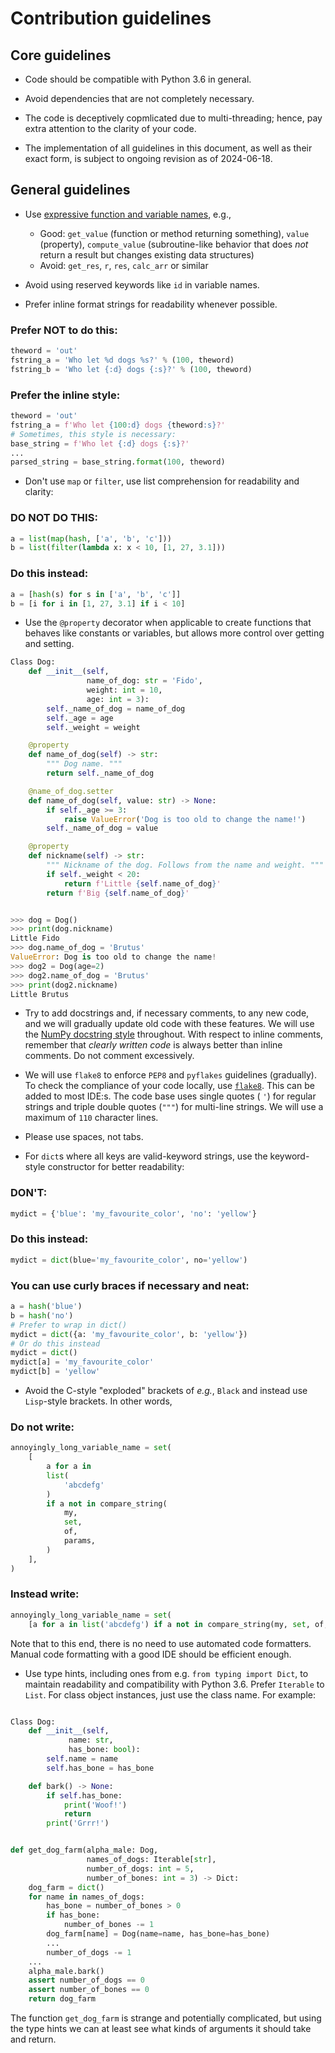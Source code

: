 # Contribution guidelines

## Core guidelines

* Code should be compatible with Python 3.6 in general.

* Avoid dependencies that are not completely necessary.

* The code is deceptively copmlicated due to multi-threading; hence, pay extra attention to the clarity of your code.

* The implementation of all guidelines in this document, as well as their exact form, is subject to ongoing revision as of 2024-06-18.

## General guidelines

* Use [expressive function and variable names](https://xkcd.com/910/), e.g.,
  * Good: `get_value` (function or method returning something), `value` (property), `compute_value` (subroutine-like behavior that does *not* return a result but changes existing data structures)
  * Avoid: `get_res`, `r`, `res`, `calc_arr` or similar

* Avoid using reserved keywords like `id` in variable names.

* Prefer inline format strings for readability whenever possible.

### Prefer NOT to do this:

```python
theword = 'out'
fstring_a = 'Who let %d dogs %s?' % (100, theword)
fstring_b = 'Who let {:d} dogs {:s}?' % (100, theword)
```

### Prefer the inline style:

```python
theword = 'out'
fstring_a = f'Who let {100:d} dogs {theword:s}?'
# Sometimes, this style is necessary:
base_string = f'Who let {:d} dogs {:s}?'
...
parsed_string = base_string.format(100, theword)
```

* Don't use `map` or `filter`, use list comprehension for readability and clarity:

### DO NOT DO THIS:

```python
a = list(map(hash, ['a', 'b', 'c']))
b = list(filter(lambda x: x < 10, [1, 27, 3.1]))
```

### Do this instead:

```python
a = [hash(s) for s in ['a', 'b', 'c']]
b = [i for i in [1, 27, 3.1] if i < 10]
```

* Use the `@property` decorator when applicable to create functions that behaves like constants or variables,
but allows more control over getting and setting.

```python
Class Dog:
    def __init__(self,
                 name_of_dog: str = 'Fido',
                 weight: int = 10,
                 age: int = 3):
        self._name_of_dog = name_of_dog
        self._age = age
        self._weight = weight

    @property
    def name_of_dog(self) -> str:
        """ Dog name. """
        return self._name_of_dog

    @name_of_dog.setter
    def name_of_dog(self, value: str) -> None:
        if self._age >= 3:
            raise ValueError('Dog is too old to change the name!')
        self._name_of_dog = value

    @property
    def nickname(self) -> str:
        """ Nickname of the dog. Follows from the name and weight. """
        if self._weight < 20:
            return f'Little {self.name_of_dog}'
        return f'Big {self.name_of_dog}'


>>> dog = Dog()
>>> print(dog.nickname)
Little Fido
>>> dog.name_of_dog = 'Brutus'
ValueError: Dog is too old to change the name!
>>> dog2 = Dog(age=2)
>>> dog2.name_of_dog = 'Brutus'
>>> print(dog2.nickname)
Little Brutus
```

* Try to add docstrings and, if necessary comments, to any new code, and we will gradually update old code with these features.
  We will use the [NumPy docstring style](http://sphinxcontrib-napoleon.readthedocs.io/en/latest/example_numpy.html) throughout.
  With respect to inline comments, remember that _clearly written code_ is always better than inline comments. Do not comment excessively.

* We will use `flake8` to enforce `PEP8` and `pyflakes` guidelines (gradually).
  To check the compliance of your code locally, use [`flake8`](https://flake8.pycqa.org/). This can be added to most IDE:s.
  The code base uses single quotes ( `'`) for regular strings and triple double quotes (`"""`) for multi-line strings.
  We will use a maximum of `110` character lines.

* Please use spaces, not tabs.

* For `dict`s where all keys are valid-keyword strings, use the keyword-style constructor for better readability:

### DON'T:
```python
mydict = {'blue': 'my_favourite_color', 'no': 'yellow'}
```

### Do this instead:
```python
mydict = dict(blue='my_favourite_color', no='yellow')
```

### You can use curly braces if necessary and neat:

```python
a = hash('blue')
b = hash('no')
# Prefer to wrap in dict()
mydict = dict({a: 'my_favourite_color', b: 'yellow'})
# Or do this instead
mydict = dict()
mydict[a] = 'my_favourite_color'
mydict[b] = 'yellow'
```

* Avoid the C-style "exploded" brackets of _e.g._, `Black` and instead use `Lisp`-style brackets. In other words,

### Do not write:
```python
annoyingly_long_variable_name = set(
    [
        a for a in
        list(
            'abcdefg'
        )
        if a not in compare_string(
            my,
            set,
            of,
            params,
        )
    ],
)
```

### Instead write:
```python
annoyingly_long_variable_name = set(
    [a for a in list('abcdefg') if a not in compare_string(my, set, of, params)])
```

Note that to this end, there is no need to use automated code formatters. Manual code formatting with a good IDE should be efficient enough.

* Use type hints, including ones from e.g. `from typing import Dict`, to maintain readability and compatibility with Python 3.6.
Prefer `Iterable` to `List`. For class object instances, just use the class name. For example:

```python

Class Dog:
    def __init__(self,
             name: str,
             has_bone: bool):
        self.name = name
        self.has_bone = has_bone

    def bark() -> None:
        if self.has_bone:
            print('Woof!')
            return
        print('Grrr!')


def get_dog_farm(alpha_male: Dog,
                 names_of_dogs: Iterable[str],
                 number_of_dogs: int = 5,
                 number_of_bones: int = 3) -> Dict:
    dog_farm = dict()
    for name in names_of_dogs:
        has_bone = number_of_bones > 0
        if has_bone:
            number_of_bones -= 1
        dog_farm[name] = Dog(name=name, has_bone=has_bone)
        ...
        number_of_dogs -= 1
    ...
    alpha_male.bark()
    assert number_of_dogs == 0
    assert number_of_bones == 0
    return dog_farm
```

The function `get_dog_farm` is strange and potentially complicated, but using the type hints we can at least see what kinds of arguments it should take and return.
